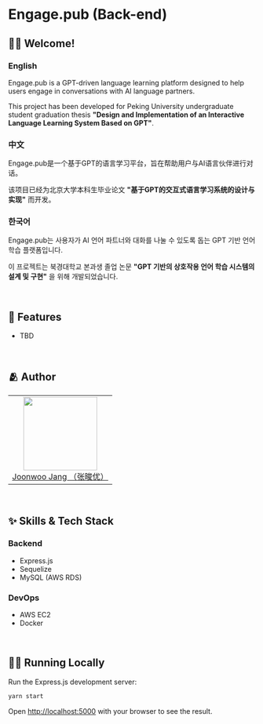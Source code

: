 # <span>Engage.pub (Back-end)</span>

## 👨‍💻 Welcome!
### English
Engage.pub is a GPT-driven language learning platform designed to help users engage in conversations with AI language partners.

This project has been developed for Peking University undergraduate student graduation thesis **"Design and Implementation of an Interactive Language Learning System Based on GPT"**.

### 中文
Engage.pub是一个基于GPT的语言学习平台，旨在帮助用户与AI语言伙伴进行对话。

该项目已经为北京大学本科生毕业论文 **"基于GPT的交互式语言学习系统的设计与实现"** 而开发。

### 한국어
Engage.pub는 사용자가 AI 언어 파트너와 대화를 나눌 수 있도록 돕는 GPT 기반 언어 학습 플랫폼입니다.

이 프로젝트는 북경대학교 본과생 졸업 논문 **"GPT 기반의 상호작용 언어 학습 시스템의 설계 및 구현"** 을 위해 개발되었습니다.


<br>

## :pushpin: Features

- TBD

<br>

## :people_hugging: Author

<table>
  <tr height="150px">
  <td align="center">
    <a href="https://github.com/timingsniper"><img height="150px" width="150px" src="https://avatars.githubusercontent.com/u/17792896?v=4"/></a>
    <br />
    <a href="https://github.com/timingsniper">Joonwoo Jang （张晙优）</a>
  </td>
  </tr>
</table>

<br>

## :sparkles: Skills & Tech Stack

### Backend

- Express.js
- Sequelize
- MySQL (AWS RDS)

### DevOps
- AWS EC2
- Docker

<br/>

## 🏃‍♂️ Running Locally
Run the Express.js development server:
```bash
yarn start
```

Open [http://localhost:5000](http://localhost:5000) with your browser to see the result.

